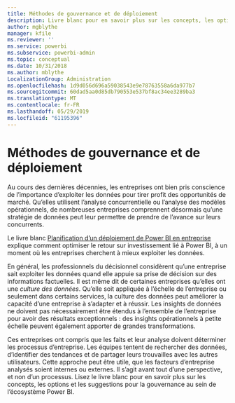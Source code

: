 ```yaml
---
title: Méthodes de gouvernance et de déploiement
description: Livre blanc pour en savoir plus sur les concepts, les options et les suggestions pour la gouvernance au sein de l’écosystème Power BI.
author: mgblythe
manager: kfile
ms.reviewer: ''
ms.service: powerbi
ms.subservice: powerbi-admin
ms.topic: conceptual
ms.date: 10/31/2018
ms.author: mblythe
LocalizationGroup: Administration
ms.openlocfilehash: 1d9d056d696a59038543e9e78763558a6da977b7
ms.sourcegitcommit: 60dad5aa0d85db790553e537bf8ac34ee3289ba3
ms.translationtype: MT
ms.contentlocale: fr-FR
ms.lasthandoff: 05/29/2019
ms.locfileid: "61195396"
---
```

# <a name="governance-and-deployment-approaches"></a>Méthodes de gouvernance et de déploiement

Au cours des dernières décennies, les entreprises ont bien pris conscience de l’importance d’exploiter les données pour tirer profit des opportunités de marché. Qu’elles utilisent l’analyse concurrentielle ou l’analyse des modèles opérationnels, de nombreuses entreprises comprennent désormais qu’une stratégie de données peut leur permettre de prendre de l’avance sur leurs concurrents.  

Le livre blanc [Planification d’un déploiement de Power BI en entreprise](https://go.microsoft.com/fwlink/?linkid=2057861) explique comment optimiser le retour sur investissement lié à Power BI, à un moment où les entreprises cherchent à mieux exploiter les données.

En général, les professionnels du décisionnel considèrent qu’une entreprise sait exploiter les données quand elle appuie sa prise de décision sur des informations factuelles.  Il est même dit de certaines entreprises qu’elles ont une *culture des données*. Qu’elle soit appliquée à l’échelle de l’entreprise ou seulement dans certains services, la culture des données peut améliorer la capacité d’une entreprise à s’adapter et à réussir.  Les insights de données ne doivent pas nécessairement être étendus à l’ensemble de l’entreprise pour avoir des résultats exceptionnels : des insights opérationnels à petite échelle peuvent également apporter de grandes transformations.

Ces entreprises ont compris que les faits et leur analyse doivent déterminer les processus d’entreprise. Les équipes tentent de rechercher des données, d’identifier des tendances et de partager leurs trouvailles avec les autres utilisateurs. Cette approche peut être utile, que les facteurs d’entreprise analysés soient internes ou externes. Il s’agit avant tout d’une perspective, et non d’un processus. Lisez le livre blanc pour en savoir plus sur les concepts, les options et les suggestions pour la gouvernance au sein de l’écosystème Power BI.